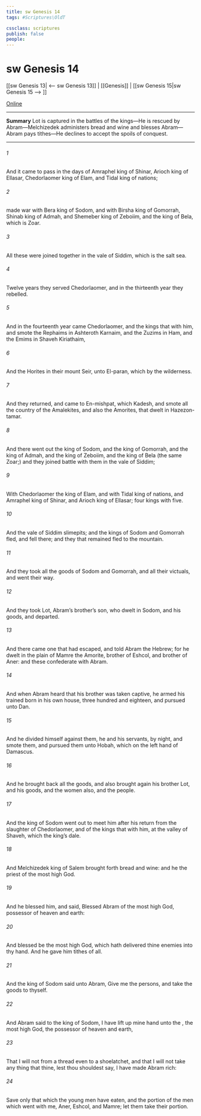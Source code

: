 ```yaml
---
title: sw Genesis 14
tags: #Scriptures\OldT

cssclass: scriptures
publish: false
people:
---
```


# sw Genesis 14
[[sw Genesis 13| <-- sw Genesis 13]] | [[Genesis]] | [[sw Genesis 15|sw Genesis 15 --> ]]

[Online](https://churchofjesuschrist.org/study/scriptures/ot/gen/14?lang=eng)

---
__Summary__
Lot is captured in the battles of the kings—He is rescued by Abram—Melchizedek administers bread and wine and blesses Abram—Abram pays tithes—He declines to accept the spoils of conquest.

---
###### 1 
And it came to pass in the days of Amraphel king of Shinar, Arioch king of Ellasar, Chedorlaomer king of Elam, and Tidal king of nations;

###### 2 
 made war with Bera king of Sodom, and with Birsha king of Gomorrah, Shinab king of Admah, and Shemeber king of Zeboiim, and the king of Bela, which is Zoar.

###### 3 
All these were joined together in the vale of Siddim, which is the salt sea.

###### 4 
Twelve years they served Chedorlaomer, and in the thirteenth year they rebelled.

###### 5 
And in the fourteenth year came Chedorlaomer, and the kings that  with him, and smote the Rephaims in Ashteroth Karnaim, and the Zuzims in Ham, and the Emims in Shaveh Kiriathaim,

###### 6 
And the Horites in their mount Seir, unto El-paran, which  by the wilderness.

###### 7 
And they returned, and came to En-mishpat, which  Kadesh, and smote all the country of the Amalekites, and also the Amorites, that dwelt in Hazezon-tamar.

###### 8 
And there went out the king of Sodom, and the king of Gomorrah, and the king of Admah, and the king of Zeboiim, and the king of Bela (the same  Zoar;) and they joined battle with them in the vale of Siddim;

###### 9 
With Chedorlaomer the king of Elam, and with Tidal king of nations, and Amraphel king of Shinar, and Arioch king of Ellasar; four kings with five.

###### 10 
And the vale of Siddim  slimepits; and the kings of Sodom and Gomorrah fled, and fell there; and they that remained fled to the mountain.

###### 11 
And they took all the goods of Sodom and Gomorrah, and all their victuals, and went their way.

###### 12 
And they took Lot, Abram’s brother’s son, who dwelt in Sodom, and his goods, and departed.

###### 13 
And there came one that had escaped, and told Abram the Hebrew; for he dwelt in the plain of Mamre the Amorite, brother of Eshcol, and brother of Aner: and these  confederate with Abram.

###### 14 
And when Abram heard that his brother was taken captive, he armed his trained  born in his own house, three hundred and eighteen, and pursued  unto Dan.

###### 15 
And he divided himself against them, he and his servants, by night, and smote them, and pursued them unto Hobah, which  on the left hand of Damascus.

###### 16 
And he brought back all the goods, and also brought again his brother Lot, and his goods, and the women also, and the people.

###### 17 
And the king of Sodom went out to meet him after his return from the slaughter of Chedorlaomer, and of the kings that  with him, at the valley of Shaveh, which  the king’s dale.

###### 18 
And Melchizedek king of Salem brought forth bread and wine: and he  the priest of the most high God.

###### 19 
And he blessed him, and said, Blessed  Abram of the most high God, possessor of heaven and earth:

###### 20 
And blessed be the most high God, which hath delivered thine enemies into thy hand. And he gave him tithes of all.

###### 21 
And the king of Sodom said unto Abram, Give me the persons, and take the goods to thyself.

###### 22 
And Abram said to the king of Sodom, I have lift up mine hand unto the , the most high God, the possessor of heaven and earth,

###### 23 
That I will not  from a thread even to a shoelatchet, and that I will not take any thing that  thine, lest thou shouldest say, I have made Abram rich:

###### 24 
Save only that which the young men have eaten, and the portion of the men which went with me, Aner, Eshcol, and Mamre; let them take their portion.

